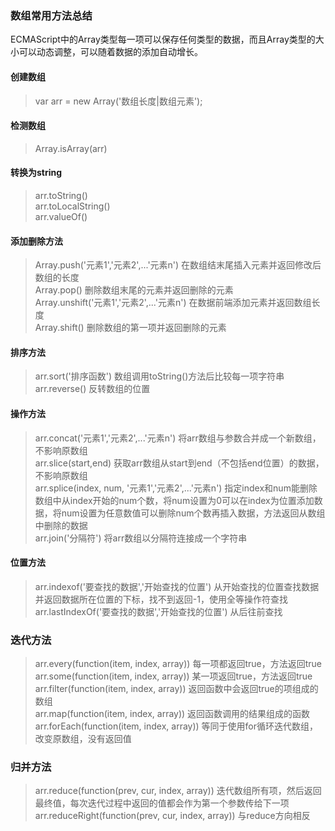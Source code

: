 ### 数组常用方法总结
ECMAScript中的Array类型每一项可以保存任何类型的数据，而且Array类型的大小可以动态调整，可以随着数据的添加自动增长。
#### 创建数组
>var arr = new Array('数组长度|数组元素');
#### 检测数组
>Array.isArray(arr)
#### 转换为string
>arr.toString()  
>arr.toLocalString()  
>arr.valueOf()
#### 添加删除方法
>Array.push('元素1','元素2',...'元素n') 在数组结末尾插入元素并返回修改后数组的长度  
>Array.pop() 删除数组末尾的元素并返回删除的元素    
>Array.unshift('元素1','元素2',...'元素n') 在数据前端添加元素并返回数组长度  
>Array.shift() 删除数组的第一项并返回删除的元素
#### 排序方法
>arr.sort('排序函数') 数组调用toString()方法后比较每一项字符串  
>arr.reverse() 反转数组的位置
#### 操作方法
>arr.concat('元素1','元素2',...'元素n') 将arr数组与参数合并成一个新数组，不影响原数组  
>arr.slice(start,end) 获取arr数组从start到end（不包括end位置）的数据，不影响原数组  
>arr.splice(index, num, '元素1','元素2',...'元素n') 指定index和num能删除数组中从index开始的num个数，将num设置为0可以在index为位置添加数据，将num设置为任意数值可以删除num个数再插入数据，方法返回从数组中删除的数据  
>arr.join('分隔符') 将arr数组以分隔符连接成一个字符串  
#### 位置方法
>arr.indexof('要查找的数据','开始查找的位置') 从开始查找的位置查找数据并返回数据所在位置的下标，找不到返回-1，使用全等操作符查找  
>arr.lastIndexOf('要查找的数据','开始查找的位置') 从后往前查找
### 迭代方法
>arr.every(function(item, index, array)) 每一项都返回true，方法返回true  
>arr.some(function(item, index, array)) 某一项返回true，方法返回true  
>arr.filter(function(item, index, array)) 返回函数中会返回true的项组成的数组  
>arr.map(function(item, index, array)) 返回函数调用的结果组成的函数  
>arr.forEach(function(item, index, array)) 等同于使用for循环迭代数组，改变原数组，没有返回值
### 归并方法
>arr.reduce(function(prev, cur, index, array)) 迭代数组所有项，然后返回最终值，每次迭代过程中返回的值都会作为第一个参数传给下一项  
>arr.reduceRight(function(prev, cur, index, array)) 与reduce方向相反